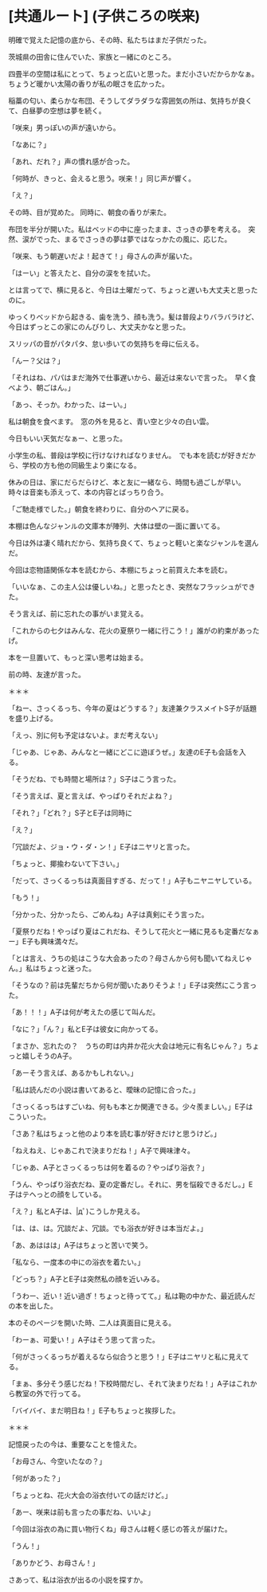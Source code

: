 # [共通ルート] (子供ころの咲来)
  
明確で覚えた記憶の底から、その時、私たちはまだ子供だった。  
  
茨城県の田舎に住んでいた、家族と一緒にのところ。  
  
四畳半の空間は私にとって、ちょっと広いと思った。まだ小さいだからかなぁ。　ちょうど暖かい太陽の香りが私の眠さを広かった。  
  
稲藁の匂い、柔らかな布団、そうしてダラダラな雰囲気の所は、気持ちが良くて、白昼夢の空想は夢を続く。  
  
「咲来」男っぽいの声が遠いから。  
  
「なあに？」  
  
「あれ、だれ？」声の慣れ感が合った。  
  
「何時が、きっと、会えると思う。咲来！」同じ声が響く。  
  
「え？」  
  
その時、目が覚めた。 同時に、朝食の香りが来た。  
  
布団を半分が開いた。私はベッドの中に座ったまま、さっきの夢を考える。　突然、涙がでった、まるでさっきの夢は夢ではなっかたの風に、応じた。  
  
「咲来、もう朝遅いだよ！起きて！」母さんの声が届いた。  
  
「はーい」と答えたと、自分の涙をを拭いた。  
  
とは言ってで、横に見ると、今日は土曜だって、ちょっと遅いも大丈夫と思ったのに。  
  
ゆっくりベッドから起きる、歯を洗う、顔も洗う。髪は普段よりバラバラけど、今日はずっとこの家にのんびりし、大丈夫かなと思った。  
  
スリッパの音がパタパタ、怠い歩いての気持ちを母に伝える。  
  
「んー？父は？」  
  
「それはね、パパはまだ海外で仕事遅いから、最近は来ないで言った。　早く食べよう、朝ごはん。」  
  
「あっ、そっか。わかった、はーい。」  
  
私は朝食を食べます。　窓の外を見ると、青い空と少々の白い雲。  
  
今日もいい天気だなぁー、と思った。  
  
小学生の私、普段は学校に行けなければなりません。　でも本を読むが好きだから、学校の方も他の同級生より楽になる。  
  
休みの日は、家にだらだらけど、本と友に一緒なら、時間も過ごしが早い。　時々は音楽も添えって、本の内容とばっちり合う。  
  
「ご馳走様でした。」朝食を終わりに、自分のヘアに戻る。  
  
本棚は色んなジャンルの文庫本が陣列、大体は壁の一面に置いてる。  
  
今日は外は凄く晴れだから、気持ち良くて、ちょっと軽いと楽なジャンルを選んだ。  
  
今回は恋物語関係な本を読むから、本棚にちょっと前買えた本を読む。  
  
「いいなぁ、この主人公は優しいね。」と思ったとき、突然なフラッシュができた。  
  
そう言えば、前に忘れたの事がいま覚える。  
  
「これからの七夕はみんな、花火の夏祭り一緒に行こう！」誰がの約束があったげ。  
  
本を一旦置いて、もっと深い思考は始まる。  
  
前の時、友達が言った。  
  
＊＊＊  
  
「ねー、さっくるっち、今年の夏はどうする？」友達兼クラスメイトS子が話題を盛り上げる。  
  
「えっ、別に何も予定はないよ。まだ考えない」  
  
「じゃあ、じゃあ、みんなと一緒にどこに遊ぼうぜ。」友達のE子も会話を入る。  
  
「そうだね、でも時間と場所は？」S子はこう言った。  
  
「そう言えば、夏と言えば、やっぱりそれだよね？」  
  
「それ？」「どれ？」S子とE子は同時に  
  
「え？」  
  
「冗談だよ、ジョ・ウ・ダ・ン！」E子はニヤリと言った。  
  
「ちょっと、揶揄わないて下さい。」  
  
「だって、さっくるっちは真面目すぎる、だって！」A子もニヤニヤしている。  
  
「もう！」  
  
「分かった、分かったら、ごめんね」A子は真剣にそう言った。  
  
「夏祭りだね！やっぱり夏はこれだね、そうして花火と一緒に見るも定番だなぁー」E子も興味満々だ。  
  
「とは言え、うちの処はこうな大会あったの？母さんから何も聞いてねえじゃん。」私はちょっと迷った。  
  
「そうなの？前は先輩だちから何が聞いたありそうよ！」E子は突然にこう言った。  
  
「あ！！！」A子は何が考えたの感じて叫んだ。  
  
「なに？」「ん？」私とE子は彼女に向かってる。  
  
「まさか、忘れたの？　うちの町は内井か花火大会は地元に有名じゃん？」ちょっと嬉しそうのA子。  
  
「あーそう言えば、あるかもしれない。」  
  
「私は読んだの小説は書いてあると、曖昧の記憶に合った。」  
  
「さっくるっちはすごいね、何もも本とか関連できる。少々羨ましい。」E子はこういった。  
  
「さあ？私はちょっと他のより本を読む事が好きだけと思うけど。」  
  
「ねえねえ、じゃあこれで決まりだね！」A子で興味津々。  
  
「じゃあ、A子とさっくるっちは何を着るの？やっぱり浴衣？」  
  
「うん、やっぱり浴衣だね、夏の定番だし。それに、男を悩殺できるだし。」E子はテヘっとの顔をしている。  
  
「え？」私とA子は、|дﾟ)こうしか見える。  
  
「は、は、は。冗談だよ、冗談。でも浴衣が好きは本当だよ。」  
  
「あ、あははは」A子はちょっと苦いで笑う。  
  
「私なら、一度本の中にの浴衣を着たい。」  
  
「どっち？」A子とE子は突然私の顔を近いみる。  
  
「うわー、近い！近い過ぎ！ちょっと待ってて。」私は鞄の中かた、最近読んだの本を出した。  
  
本のそのページを開いた時、二人は真面目に見える。  
  
「わーぁ、可愛い！」A子はそう思って言った。  
  
「何がさっくるっちが着えるなら似合うと思う！」E子はニヤリと私に見えてる。  
  
「まぁ、多分そう感じだね！下校時間だし、それて決まりだね！」A子はこれから教室の外で行ってる。  
  
「バイバイ、まだ明日ね！」E子もちょっと挨拶した。  
  
＊＊＊  
  
記憶戻ったの今は、重要なことを憶えた。  
  
「お母さん、今空いたなの？」  
  
「何があった？」  
  
「ちょっとね、花火大会の浴衣付いての話だけど。」  
  
「あー、咲来は前も言ったの事だね、いいよ」  
  
「今回は浴衣の為に買い物行くね」母さんは軽く感じの答えが届けた。  
  
「うん！」  
  
「ありかどう、お母さん！」  
  
さあって、私は浴衣が出るの小説を探すか。  
  